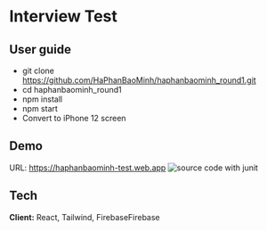 # Interview Test

## User guide

- git clone https://github.com/HaPhanBaoMinh/haphanbaominh_round1.git
- cd haphanbaominh_round1
- npm install
- npm start
- Convert to iPhone 12 screen

## Demo

URL: https://haphanbaominh-test.web.app
![source code with junit](https://scontent.fsgn5-3.fna.fbcdn.net/v/t1.15752-9/327908414_6128213347229864_3240820063615297924_n.jpg?_nc_cat=104&ccb=1-7&_nc_sid=ae9488&_nc_ohc=wfmCcT6r20gAX_zZLD1&_nc_ht=scontent.fsgn5-3.fna&oh=03_AdS9SLb36J6_24JDiNBqqpg_3EsetN_6ltJlKgSgkUs-Ug&oe=641F063F)

## Tech

**Client:** React, Tailwind, FirebaseFirebase
